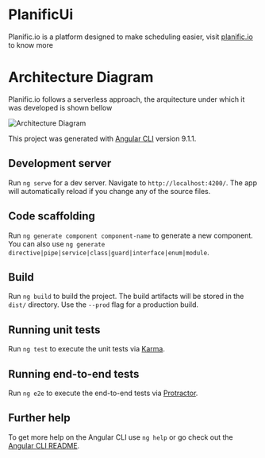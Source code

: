 # PlanificUi

Planific.io is a platform designed to make scheduling easier, visit [planific.io](https://www.planific.io) to know more

# Architecture Diagram

Planific.io follows a serverless approach, the arquitecture under which it was developed is shown bellow

![Architecture Diagram](https://drive.google.com/uc?export=view&id=1X7JI2nepXPMiIvLdJxZmEVPE23d8p2X3)

This project was generated with [Angular CLI](https://github.com/angular/angular-cli) version 9.1.1.

## Development server

Run `ng serve` for a dev server. Navigate to `http://localhost:4200/`. The app will automatically reload if you change any of the source files.

## Code scaffolding

Run `ng generate component component-name` to generate a new component. You can also use `ng generate directive|pipe|service|class|guard|interface|enum|module`.

## Build

Run `ng build` to build the project. The build artifacts will be stored in the `dist/` directory. Use the `--prod` flag for a production build.

## Running unit tests

Run `ng test` to execute the unit tests via [Karma](https://karma-runner.github.io).

## Running end-to-end tests

Run `ng e2e` to execute the end-to-end tests via [Protractor](http://www.protractortest.org/).

## Further help

To get more help on the Angular CLI use `ng help` or go check out the [Angular CLI README](https://github.com/angular/angular-cli/blob/master/README.md).
